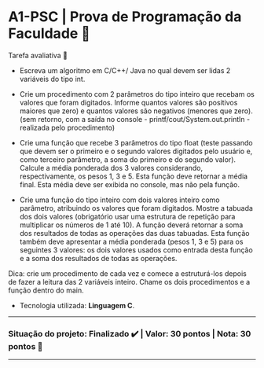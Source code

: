 # A1-PSC | Prova de Programação da Faculdade :school:
Tarefa avaliativa 📍

- Escreva um algoritmo em C/C++/ Java no qual devem ser lidas 2 variáveis do tipo int.

- Crie um procedimento com 2 parâmetros do tipo inteiro que recebam os valores que foram digitados. Informe quantos valores são positivos maiores que zero) e quantos valores são negativos (menores que zero). (sem retorno, com a saída no console - printf/cout/System.out.println - realizada pelo procedimento)
 
- Crie uma função que recebe 3 parâmetros do tipo float (teste passando que devem ser o primeiro e o segundo valores digitados pelo usuário e, como terceiro parâmetro, a soma do primeiro e do segundo valor). Calcule a média ponderada dos 3 valores considerando, respectivamente, os pesos 1, 3 e 5. Esta função deve retornar a média final. Esta média deve ser exibida no console, mas não pela função.
 
- Crie uma função do tipo inteiro com dois valores inteiro como parâmetro, atribuindo os valores que foram digitados. Mostre a tabuada dos dois valores (obrigatório usar uma estrutura de repetição para multiplicar os números de 1 até 10). A função deverá retornar a soma dos resultados de todas as operações das duas tabuadas. Esta função também deve apresentar a média ponderada (pesos 1, 3 e 5) para os seguintes 3 valores: os dois valores usados como entrada desta função e a soma dos resultados de todas as operações.

Dica: crie um procedimento de cada vez e comece a estruturá-los depois de fazer a leitura das 2 variáveis inteiro. Chame os dois procedimentos e a função dentro do main.
- Tecnologia utilizada: __Linguagem C__.
***
### Situação do projeto: Finalizado :heavy_check_mark: | Valor: 30 pontos | Nota: 30 pontos :brain:
***
